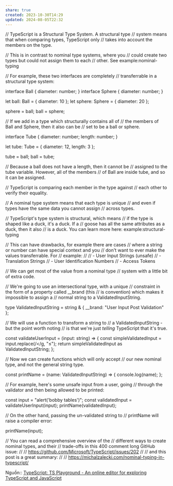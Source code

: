 ```yaml
---
share: true
created: 2023-10-30T14:29
updated: 2024-08-05T22:32
---
```

// TypeScript is a Structural Type System. A structural type
// system means that when comparing types, TypeScript only
// takes into account the members on the type.

// This is in contrast to nominal type systems, where you
// could create two types but could not assign them to each
// other. See example:nominal-typing

// For example, these two interfaces are completely
// transferrable in a structural type system:

interface Ball {
  diameter: number;
}
interface Sphere {
  diameter: number;
}

let ball: Ball = { diameter: 10 };
let sphere: Sphere = { diameter: 20 };

sphere = ball;
ball = sphere;

// If we add in a type which structurally contains all of
// the members of Ball and Sphere, then it also can be
// set to be a ball or sphere.

interface Tube {
  diameter: number;
  length: number;
}

let tube: Tube = { diameter: 12, length: 3 };

tube = ball;
ball = tube;

// Because a ball does not have a length, then it cannot be
// assigned to the tube variable. However, all of the members
// of Ball are inside tube, and so it can be assigned.

// TypeScript is comparing each member in the type against
// each other to verify their equality.

// A nominal type system means that each type is unique
// and even if types have the same data you cannot assign
// across types.

// TypeScript's type system is structural, which means
// if the type is shaped like a duck, it's a duck. If a
// goose has all the same attributes as a duck, then it also
// is a duck. You can learn more here: example:structural-typing

// This can have drawbacks, for example there are cases
// where a string or number can have special context and you
// don't want to ever make the values transferrable. For
// example:
//
// -  User Input Strings (unsafe)
// -  Translation Strings
// -  User Identification Numbers
// -  Access Tokens

// We can get most of the value from a nominal type
// system with a little bit of extra code.

// We're going to use an intersectional type, with a unique
// constraint in the form of a property called __brand (this
// is convention) which makes it impossible to assign a
// normal string to a ValidatedInputString.

type ValidatedInputString = string & { __brand: "User Input Post Validation" };

// We will use a function to transform a string to
// a ValidatedInputString - but the point worth noting
// is that we're just _telling_ TypeScript that it's true.

const validateUserInput = (input: string) => {
  const simpleValidatedInput = input.replace(/\</g, "≤");
  return simpleValidatedInput as ValidatedInputString;
};

// Now we can create functions which will only accept
// our new nominal type, and not the general string type.

const printName = (name: ValidatedInputString) => {
  console.log(name);
};

// For example, here's some unsafe input from a user, going
// through the validator and then being allowed to be printed:

const input = "alert('bobby tables')";
const validatedInput = validateUserInput(input);
printName(validatedInput);

// On the other hand, passing the un-validated string to
// printName will raise a compiler error:

printName(input);

// You can read a comprehensive overview of the
// different ways to create nominal types, and their
// trade-offs in this 400 comment long GitHub issue:
//
// https://github.com/Microsoft/TypeScript/issues/202
//
// and this post is a great summary:
//
// https://michalzalecki.com/nominal-typing-in-typescript/

Nguồn:: [TypeScript: TS Playground - An online editor for exploring TypeScript and JavaScript](https://www.typescriptlang.org/play/?#code/PTAEEFQOwewWwJZQIYBtQBcCeAHApqAM5aEZ5yhx7JSGYAWyGo1AxvZrgQnQK5QIAjrzwAoEKBoATFgDc8UUAgBmnfHUbyGBQsiqgpTZKCwxeoVjVjNkhQggDmUcWGSsATjDtq8hAHSiLqAAKlwAyh4IOBgA5HTY+EQkZBQ8RBjuvKwYvO5oADSgAO70COyU1LRBKto+SnSEjPgyqAgA1gTGUllthQixdF09fqAAkqrIQQ4wXgSMg6joGPQ6ep0YGQgARrxkg4MGPYXLCko2qIQw1QfdrG0jAJpmFjSgqNTuinAw7nN4vwAuFgADz0OHeANImWyuTQAFoEkgHIEJMFSnRLIpNAQpHkils3G1CIVlD8QWD3tpfpJqZZCL4giV-p10u4kaAyVBeHAtv8XljkFpCPhWAg0BYYFAyMCbFAZKZeEEpJKYswijRmBgYHI+XBkB1arI0CJ4nlaMp-nktu8RgAxH5BPCguDgvAAlxBOGgUAAVXp7jGUBwu1AYU2UAcdAAFPxdBaAJSe73BM2EVBMBCS0PhyNJ33+sZSBQYFRlDNZgBy3N57kIefArFYvjowRgHSqQQA6gRMaAHHhmN9SBzVCdQEbUCJQMpPBRjLBECgllwgsRSORiv0OMZWhtKVt+iOQRljKwYEWAl28DFqdN2VrQLx6ZJFEgyLW8NlM0ufIUilvJEfARhDECQz1oE83yURQx1JdwKBgCZQBwTx8HcbAXkWPAZAAfRwrYzRkKNlh4a4JSgeQpW-eNilKco9Q6OhDwQF0vHsa0CAfWx7CcSQglgeDxShe9tWMAA1NAEEMMgpFGINdjDNkI0vBICAk1ppOwuTgwwRT2QAXlZdkADJQAAb1APCCOkIEACI-T5bSQwABS8Zh1Kk8soFs0AAF8AG4UTAbtN0WR9n2MZR+C-LMHxPc0fjnIyI0wK4JHEyTNNk+TdJzUAvR2TUVmQmAoKKH5lmgGASwjMjliYYpr2pAArJ9mBwshFiRHCQnCSJogYBr+jiTBMjwS9wOHCdPLIBz3Cc5hDKjJAdKBYSIxo-SAD5zNEb1JuYewXXeDysoW0BDJW3Y-F+cE3DwKNgAAHQAHmABxClswATIls+NAu9X4ck+IgWNdU6mC0nLJDocGZIWvSI0CgKgtACsYCKRr+QsX4IenaKS0lOgSjKDh-zCyVUCwSRGzwaIgjMAMoDwDGFyQcVVMKaQqqKgh+yZvJ0HWhwfAmwnmBQt8KzWC7QCjFAqCBWHIZ0hGHE2nazL28jLhtVAYAcOW1j+0RkaCe0AydCk8EKFZfhGy59FjZALWgnTp1nQCn3+Qo71qiRlk8XgHA4MdpukskuZORReXZNA9aKbDUtAXlkKUmT3VEA7XZDQzbLQf4MCjGIthgLYtipjBkA4wgYnjWzAqzsOIeyt3DKb2b-QW5acuNiWpSlqgo3b5XdmNoIAHkYOK6rbdARg5UKHBuPvYr+DhYeZCF1Kgj7jAB4IMn0DyHgWTPF0EHeC33E8dwM93-fu50seJCecxexxmRT3gFC8BWWgEC0DAeQ7hZAIGZkeE4SoVAWl+FKYoyASBJw8NQMgVVFzsy4MSF8MgTgIHcEEE8RY4SIWUExKeaQAAsAAGKhEo4BUDgXrFKABxfoAAJXgWx6iEBEO6EAQR6AbBwIQAEIAHBbk4X4M+wAACyZRPCXGUBgYAoR8ARDZNEYAPAeG+GAAAJioXoj06U5QMDSDgNy9RAIOBxodbkep3BYD4cAARQiREgEQOwNAAAvfOdwEBSPgMAVmS4ES4CRHCJAYT1D9WUaIIAA)